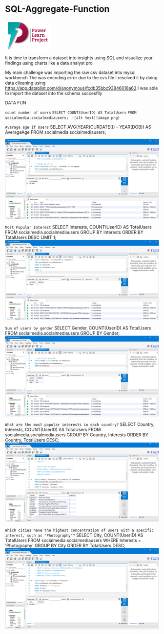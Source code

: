 # SQL-Aggregate-Function
![alt text](image-6.png)

It is time to transform a dataset into insights using SQL and visualize your findings using charts like a data analyst pro

My main challenge was importing the raw csv dataset into mysql workbench 
The was encoding error due to the cvs file 
I resolved it by doing data clleaning using https://app.datablist.com/d/anonymous/fcdb35bbc93846018a63
I was able to import the dataset into the schema succesflly

DATA FUN

``count number of users``
`SELECT COUNT(UserID) AS TotalUsers`
`FROM socialmedia.socialmediausers; `
`![alt text](image.png)`

`Avarage age if Users`
SELECT AVG(YEAR(CURDATE()) - YEAR(DOB)) AS AverageAge
FROM socialmedia.socialmediausers;

![alt text](image-1.png)

`Most Popular Interest`
SELECT Interests, COUNT(UserID) AS TotalUsers
FROM socialmedia.socialmediausers
GROUP BY Interests
ORDER BY TotalUsers DESC
LIMIT 1;
![alt text](image-2.png)

`Sum of users by gender`
SELECT Gender, COUNT(UserID) AS TotalUsers
FROM socialmedia.socialmediausers
GROUP BY Gender;
![alt text](image-3.png)

`What are the most popular interests in each country?`
SELECT Country, Interests, COUNT(UserID) AS TotalUsers
FROM socialmedia.socialmediausers
GROUP BY Country, Interests
ORDER BY Country, TotalUsers DESC;
![alt text](image-5.png)

`Which cities have the highest concentration of users with a specific interest, such as "Photography"?`
SELECT City, COUNT(UserID) AS TotalUsers
FROM socialmedia.socialmediausers
WHERE Interests = 'Photography'
GROUP BY City
ORDER BY TotalUsers DESC;
![alt text](image-4.png)